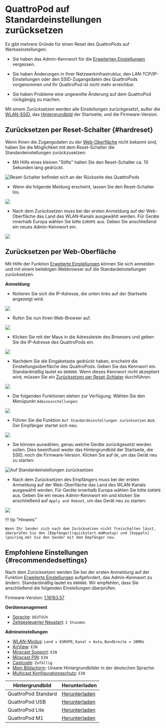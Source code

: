 # QuattroPod auf Standardeinstellungen zurücksetzen

Es gibt mehrere Gründe für einen Reset des QuattroPods auf Werkseinstellungen:

* Sie haben das Admin-Kennwort für die [Erweiterten Einstellungen](adv.settings.md) vergessen.

* Sie haben Änderungen in Ihrer Netzwerkinfrastruktur, den LAN-TCP/IP-Einstellungen oder den SSID-Zugangsdaten des QuattroPods vorgenommen und Ihr QuattroPod ist nicht mehr erreichbar.

* Sie haben Probleme eine ungewollte Änderung auf dem QuattroPod rückgängig zu machen.

Mit einem Zurücksetzen werden alle Einstellungen zurückgesetzt, außer die [WLAN-SSID](adv.settings.md#SSID), das [Hintergrundbild](adv.settings.md#Mein-Bildschirm) der  Startseite, und die Firmware-Version.

## Zurücksetzen per Reset-Schalter {#hardreset}

Wenn Ihnen die Zugangsdaten zu der [Web-Oberfläche](adv.settings.md) nicht bekannt sind, haben Sie die Möglichkeit mit dem Reset-Schalter die Standardeinstellungen zurückzusetzen:

* Mit Hilfe eines kleinen "Stifts" halten Sie den Reset-Schalter ca. 10 Sekunden lang gedrückt. 

![Reset-Schalter befindet sich an der Rückseite des QuattroPods](/assets/img/Press-Reset-Button.png)

* Wenn die folgende Meldung erscheint, lassen Sie den Reset-Schalter los.

![](/assets/img/Reset_config_complete.png)

* Nach dem Zurücksetzen muss bei der ersten Anmeldung auf der Web-Oberfläche das Land des WLAN-Kanals ausgewählt werden. Für Geräte innerhalb Europa wählen Sie bitte `EUROPE` aus. Geben Sie anschließend ein neues Admin-Kennwort ein.

![](/assets/img/wifi.land.selection.EN.png)

## Zurücksetzen per Web-Oberfläche

Mit Hilfe der Funktion [Erweiterte Einstellungen](adv.settings.md) können Sie sich anmelden und mit einem beliebigen Webbrowser auf die Standardeinstellungen zurücksetzen.

**Anmeldung**

* Notieren Sie sich die IP-Adresse, die unten links auf der Startseite angezeigt wird.

![](/assets/img/QuattroPod_IP.png)

* Rufen Sie nun Ihren Web-Browser auf.

![](/assets/img/Google_Chrome.png)

* Klicken Sie mit der Maus in die Adressleiste des Browsers und geben Sie die IP-Adresse des QuattroPods ein.

![](/assets/img/IP-Address.png)

* Nachdem Sie die Eingabetaste gedrückt haben, erscheint die Einstellungsoberfläche des QuattroPods. Geben Sie das Kennwort ein. Standardmäßig lautet es `000000`. Wenn dieses Kennwort nicht akzeptiert wird, müssen Sie ein [Zurücksetzen per Reset-Schlater](#zurücksetzen-per-reset-schalter) durchführen.

![](/assets/img/QuattroPod-Login.png)

* Die folgenden Funktionen stehen zur Verfügung. Wählen Sie den Menüpunkt `Admineinstellungen`:

![](/assets/img/quattropod.select.admin.png)

* Führen Sie die Funktion `Auf Standardeinstellungen zurücksetzen` aus. Der Empfänger startet sich neu:

![](/assets/img/reset_option.png)

* Sie können auswählen, genau welche Geräte zurückgesetzt werden sollen. Dies beeinflusst weder das Hintergrundbild der Startseite, die SSID, noch die Firmware-Version. Klicken Sie auf `OK`, um das Gerät neu zu starten:

![Auf Standardeinstellungen zurücksetzen](/assets/img/reset_settings.png)

* Nach dem Zurücksetzen des Empfängers muss bei der ersten Anmeldung auf der Web-Oberfläche das Land des WLAN-Kanals ausgewählt werden. Für Geräte innerhalb Europa wählen Sie bitte `EUROPE` aus. Geben Sie ein neues Admin-Kennwort ein und klicken Sie anschließend auf `Apply and Reboot`, um das Gerät neu zu starten:

![](/assets/img/wifi.land.selection.EN.png)

!!! tip "Hinweis"
    
	Wenn Ihr Sender sich nach dem Zurücksetzen nicht freischalten lässt, überprüfen Sie den [Empfänger](quickstart.md#setup) und [koppeln](pairing.md) Sie den Sender mit dem Empfänger neu.

## Empfohlene Einstellungen {#recommendedsettings}

Nach dem Zurücksetzen werden Sie bei der ersten Anmeldung auf der Funktion [Erweiterte Einstellungen](adv.settings.md) aufgefordert, das Admin-Kennwort zu ändern. Standardmäßig lautet es `000000`. Wir empfehlen, dass Sie anschließend die folgenden Einstellungen überprüfen:

Firmware-Version: [1.16163.57](whatsnew.md#20221027-11616357)

**Gerätemanagement**

* [Sprache](adv.settings.md#Sprache): `DEUTSCH`
* [Zeitgesteuerter Neustart](adv.settings.md#timedrestart): `2 Stunden`

**Admineinstellungen**

* [WLAN-Modus](adv.settings.md#WiFi-Mode): `Land = EUROPE`, `Kanal = Auto`, `Bandbreite = 20MHz`
* [AirView](adv.settings.md#AirView): `EIN`
* [Miracast Support](miracast.md): `EIN`
* [Miracast PIN](miracast.md): `EIN`
* [Castcode](adv.settings.md#castcode): `Zufällig`
* [Mein Bildschirm](adv.settings.md#Mein-Bildschirm): Unsere Hintergrundbilder in der deutschen Sprache:
* [Multicast Konfigurationsschutz](multicast.md#config.restore): `EIN`

Hintergrundbild | Herunterladen |
------------------------- | ------------ |
QuattroPod Standard | [Herunterladen](https://download.stueber.de/doc/de/quattropod/QuattroPod.Standard_Startseite.DE.png)
QuattroPod USB | [Herunterladen](https://download.stueber.de/doc/de/quattropod/QuattroPod.USB_Startseite.DE.png)
QuattroPod Lite | [Herunterladen](https://download.stueber.de/doc/de/quattropod/QuattroPod.Lite_Startseite.DE.png)
QuattroPod M1 | [Herunterladen](https://download.stueber.de/doc/de/quattropod/QuattroPod.SDM_Startseite.DE.png)